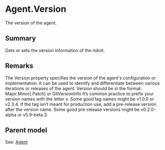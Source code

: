 # Agent.Version

The version of the agent.

## Summary

Gets or sets the version information of the robot.

## Remarks

The Version property specifies the version of the agent's configuration or implementation.
It can be used to identify and differentiate between various iterations or releases of the agent.
Version should be in the format: Major.Minor[.Patch] or GitVersionInfo
It’s common practice to prefix your version names with the letter v.
Some good tag names might be v1.0.0 or v2.3.4.
If the tag isn’t meant for production use, add a pre-release version after the version name.
Some good pre-release versions might be v0.2.0-alpha or v5.9-beta.3.

## Parent model

See: [Agent](Agent.md)